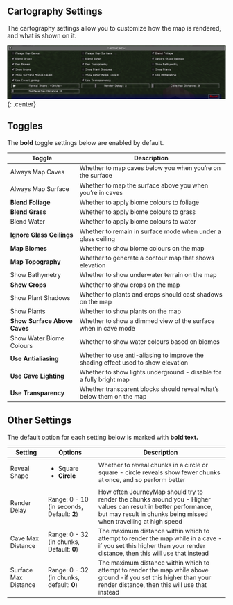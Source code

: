 ## **Cartography Settings**

The cartography settings allow you to customize how the map is rendered, and what is shown on it.

![Cartography-Settings](../../img/settings/client/cartography.png){: .center}

## **Toggles**

The **bold** toggle settings below are enabled by default.

| Toggle                       | Description                                                                       |
|------------------------------|-----------------------------------------------------------------------------------|
| Always Map Caves             | Whether to map caves below you when you’re on the surface                         |
| Always Map Surface           | Whether to map the surface above you when you’re in caves                         |
| **Blend Foliage**            | Whether to apply biome colours to foliage                                         |
| **Blend Grass**              | Whether to apply biome colours to grass                                           |
| Blend Water                  | Whether to apply biome colours to water                                           |
| **Ignore Glass Ceilings**    | Whether to remain in surface mode when under a glass ceiling                      |
| **Map Biomes**               | Whether to show biome colours on the map                                          |
| **Map Topography**           | Whether to generate a contour map that shows elevation                            |
| Show Bathymetry              | Whether to show underwater terrain on the map                                     |
| **Show Crops**               | Whether to show crops on the map                                                  |
| Show Plant Shadows           | Whether to plants and crops should cast shadows on the map                        |
| Show Plants                  | Whether to show plants on the map                                                 |
| **Show Surface Above Caves** | Whether to show a dimmed view of the surface when in cave mode                    |
| Show Water Biome Colours     | Whether to show water colours based on biomes                                     |
| **Use Antialiasing**         | Whether to use anti-aliasing to improve the shading effect used to show elevation |
| **Use Cave Lighting**        | Whether to show lights underground - disable for a fully bright map               |
| **Use Transparency**         | Whether transparent blocks should reveal what’s below them on the map             |

## **Other Settings**

The default option for each setting below is marked with **bold text.**

| Setting              | Options                                     | Description                                                                                                                                                                           |
|----------------------|---------------------------------------------|---------------------------------------------------------------------------------------------------------------------------------------------------------------------------------------|
| Reveal Shape         | <ul><li>Square</li><li>**Circle**</li></ul> | Whether to reveal chunks in a circle or square - circle reveals show fewer chunks at once, and so perform better                                                                      |
| Render Delay         | Range: 0 - 10 (in seconds, Default: **2**)  | How often JourneyMap should try to render the chunks around you - Higher values can result in better performance, but may result in chunks being missed when travelling at high speed |
| Cave Max Distance    | Range: 0 - 32 (in chunks, Default: **0**)   | The maximum distance within which to attempt to render the map while in a cave - if you set this higher than your render distance, then this will use that instead                    |
| Surface Max Distance | Range: 0 - 32 (in chunks, default: **0**)   | The maximum distance within which to attempt to render the map while above ground -if you set this higher than your render distance, then this will use that instead                  |
